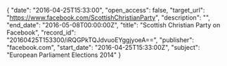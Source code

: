 {
  "date": "2016-04-25T15:33:00", 
  "open_access": false, 
  "target_url": "https://www.facebook.com/ScottishChristianParty", 
  "description": "", 
  "end_date": "2016-05-08T00:00:00Z", 
  "title": "Scottish Christian Party on Facebook", 
  "record_id": "20160425T153300/iRQGPkTQJdvuoEYggjyoeA==", 
  "publisher": "facebook.com", 
  "start_date": "2016-04-25T15:33:00Z", 
  "subject": "European Parliament Elections 2014"
}

